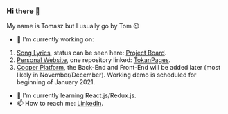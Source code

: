 ### Hi there 👋

My name is Tomasz but I usually go by Tom 😉

- 🔭 I'm currently working on:
1. [Song Lyrics](https://github.com/TomaszKandula/SongLyrics), status can be seen here: [Project Board](https://github.com/users/TomaszKandula/projects/6).
1. [Personal Website](https://github.com/users/TomaszKandula/projects/7), one repository linked: [TokanPages](https://github.com/TomaszKandula/TokanPages).
1. [Cooper Platform](https://github.com/users/TomaszKandula/projects/8), the Back-End and Front-End will be added later (most likely in November/December). Working demo is scheduled for beginning of January 2021.
- 🌱 I'm currently learning React.js/Redux.js.
- 📫 How to reach me: [LinkedIn](https://www.linkedin.com/in/tomaszkandula/).
